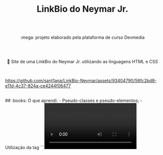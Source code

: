 <h1 align="center">
    <a> LinkBio do Neymar Jr.</a>
</h1><br><br>
<p align="center">:mega: projeto elaborado pela plataforma de curso Devmedia</p> <br><br>

<p align="center">🚀 Site de uma  LinkBio do Neymar Jr. utilizando as linguagens HTML e CSS</p>
<br>

https://github.com/sant1ana/LinkBio-Neymar/assets/93404790/56fc2bd8-e11d-4c37-824a-ce4244f06477


<br>
## :books: O que aprendi:
- Pseudo-classes e pseudo-elementos;
- Utilização da tag ```<video>```.

## ✅ Status do Projeto

- Concluído

  <br><br>

## :link: Acesso ao projeto

Você pode acessar o projeto final clicando aqui:
